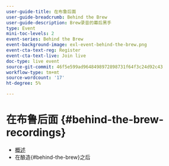 ```yaml
---
user-guide-title: 在布鲁后面
user-guide-breadcrumb: Behind the Brew
user-guide-description: Brew录音的幕后黑手
type: Event
mini-toc-levels: 2
event-series: Behind the Brew
event-background-image: exl-event-behind-the-brew.png
event-cta-text-reg: Register
event-cta-text-live: Join live
doc-type: live event
source-git-commit: 46f5e599ad9648498972898731f64f3c24d92c43
workflow-type: tm+mt
source-wordcount: '17'
ht-degree: 5%

---
```



# 在布鲁后面 {#behind-the-brew-recordings}

+ [概述](overview.md)
+ 在酿造{#behind-the-brew}之后

